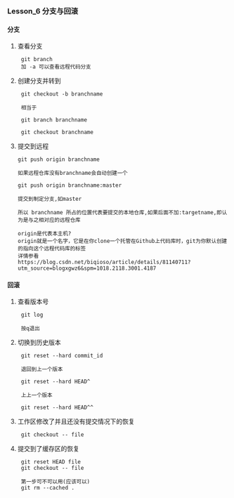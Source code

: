 ### Lesson_6  分支与回滚

#### 分支
1. 查看分支

        git branch
        加 -a 可以查看远程代码分支
    
    
2. 创建分支并转到

        git checkout -b branchname
    
        相当于 
    
        git branch branchname
    
        git checkout branchname
    

 3. 提交到远程
 
        git push origin branchname
        
        如果远程仓库没有branchname会自动创建一个
        
        git push origin branchname:master
        
        提交到制定分支,如master
        
        所以 branchname 所占的位置代表要提交的本地仓库,如果后面不加:targetname,即认为是与之相对应的远程仓库
        
        origin是代表本主机?
        origin就是一个名字，它是在你clone一个托管在Github上代码库时，git为你默认创建的指向这个远程代码库的标签
        详情参看
        https://blog.csdn.net/biqioso/article/details/81140711?utm_source=blogxgwz6&spm=1018.2118.3001.4187
        
 
#### 回滚
1. 查看版本号

        git log
    
        按q退出
      
2. 切换到历史版本

        git reset --hard commit_id
        
        退回到上一个版本
        
        git reset --hard HEAD^ 
        
        上上一个版本
        
        git reset --hard HEAD^^
       
3. 工作区修改了并且还没有提交情况下的恢复

        git checkout -- file
        
4. 提交到了缓存区的恢复
        
        git reset HEAD file
        git checkout -- file
        
        第一步可不可以用(应该可以)
        git rm --cached .
        
 
        
        
        
    


